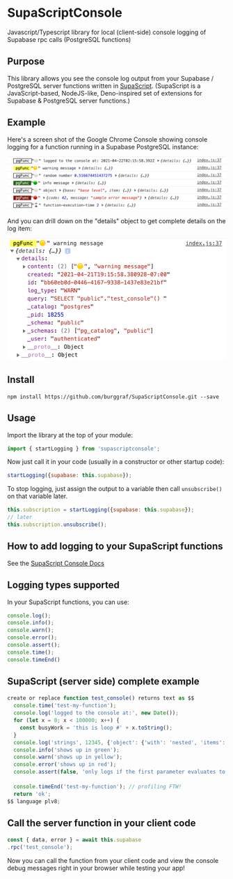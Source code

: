 # SupaScriptConsole
Javascript/Typescript library for local (client-side) console logging of Supabase rpc calls (PostgreSQL functions)

## Purpose
This library allows you see the console log output from your Supabase / PostgreSQL server functions written in [SupaScript](https://github.com/burggraf/SupaScript).  (SupaScript is a JavaScript-based, NodeJS-like, Deno-inspired set of extensions for Supabase & PostgreSQL server functions.)

## Example
Here's a screen shot of the Google Chrome Console showing console logging for a function running in a Supabase PostgreSQL instance:

![Chrome Debugger](./docs/sample_chrome_console_output.png)

And you can drill down on the "details" object to get complete details on the log item:

![Details Drill-down](./docs/sample_chome_console_details.png)

## Install
```
npm install https://github.com/burggraf/SupaScriptConsole.git --save
```

## Usage
Import the library at the top of your module:
```js
import { startLogging } from 'supascriptconsole';
```
Now just call it in your code (usually in a constructor or other startup code):
```js
startLogging({supabase: this.supabase});
```
To stop logging, just assign the output to a variable then call `unsubscribe()` on that variable later.
```js
this.subscription = startLogging({supabase: this.supabase});
// later
this.subscription.unsubscribe();
```
## How to add logging to your SupaScript functions
See the [SupaScript Console Docs](https://github.com/burggraf/SupaScript/blob/main/docs/console.md)

## Logging types supported
In your SupaScript functions, you can use:
```js
console.log();
console.info();
console.warn();
console.error();
console.assert();
console.time();
console.timeEnd()
```

## SupaScript (server side) complete example
```js
create or replace function test_console() returns text as $$
  console.time('test-my-function');
  console.log('logged to the console at:', new Date());
  for (let x = 0; x < 100000; x++) {
    const busyWork = 'this is loop #' + x.toString();
  }
  console.log('strings', 12345, {'object': {'with': 'nested', 'items': [1, 2, 3, 'Go!']}});
  console.info('shows up in green');
  console.warn('shows up in yellow');
  console.error('shows up in red');
  console.assert(false, 'only logs if the first parameter evaluates to false');

  console.timeEnd('test-my-function'); // profiling FTW!
  return 'ok';
$$ language plv8;
```

## Call the server function in your client code
```js
const { data, error } = await this.supabase
.rpc('test_console');
```
Now you can call the function from your client code and view the console debug messages right in your browser while testing your app!
